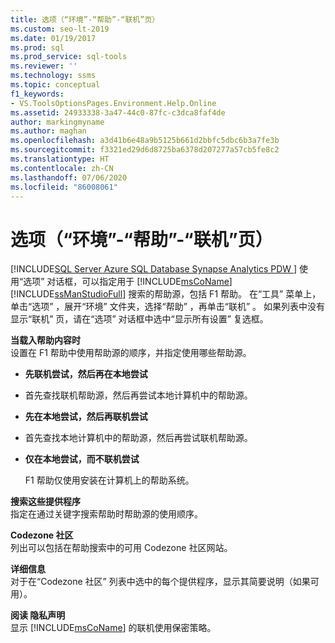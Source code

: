 ```yaml
---
title: 选项（“环境”-“帮助”-“联机”页）
ms.custom: seo-lt-2019
ms.date: 01/19/2017
ms.prod: sql
ms.prod_service: sql-tools
ms.reviewer: ''
ms.technology: ssms
ms.topic: conceptual
f1_keywords:
- VS.ToolsOptionsPages.Environment.Help.Online
ms.assetid: 24933338-3a47-44c0-87fc-c3dca8faf4de
author: markingmyname
ms.author: maghan
ms.openlocfilehash: a3d41b6e48a9b5125b661d2bbfc5dbc6b3a7fe3b
ms.sourcegitcommit: f3321ed29d6d8725ba6378d207277a57cb5fe8c2
ms.translationtype: HT
ms.contentlocale: zh-CN
ms.lasthandoff: 07/06/2020
ms.locfileid: "86008061"
---
```

# <a name="options-environment---help---online-page"></a>选项（“环境”-“帮助”-“联机”页）
[!INCLUDE[SQL Server Azure SQL Database Synapse Analytics PDW ](../../includes/applies-to-version/sql-asdb-asdbmi-asa-pdw.md)]
使用“选项”  对话框，可以指定用于 [!INCLUDE[msCoName](../../includes/msconame_md.md)] [!INCLUDE[ssManStudioFull](../../includes/ssmanstudiofull-md.md)] 搜索的帮助源，包括 F1 帮助。 在“工具”  菜单上，单击“选项”  ，展开“环境”  文件夹，选择“帮助”  ，再单击“联机”  。 如果列表中没有显示“联机”  页，请在“选项”  对话框中选中“显示所有设置”  复选框。  
  
**当载入帮助内容时**  
设置在 F1 帮助中使用帮助源的顺序，并指定使用哪些帮助源。  
  
-   **先联机尝试，然后再在本地尝试**  
  
-   首先查找联机帮助源，然后再尝试本地计算机中的帮助源。  
  
-   **先在本地尝试，然后再联机尝试**  
  
-   首先查找本地计算机中的帮助源，然后再尝试联机帮助源。  
  
-   **仅在本地尝试，而不联机尝试**  
  
    F1 帮助仅使用安装在计算机上的帮助系统。  
  
**搜索这些提供程序**  
指定在通过关键字搜索帮助时帮助源的使用顺序。  
  
**Codezone 社区**  
列出可以包括在帮助搜索中的可用 Codezone 社区网站。  
  
**详细信息**  
对于在“Codezone 社区”  列表中选中的每个提供程序，显示其简要说明（如果可用）。  
  
**阅读 隐私声明**  
显示 [!INCLUDE[msCoName](../../includes/msconame_md.md)] 的联机使用保密策略。  
  
